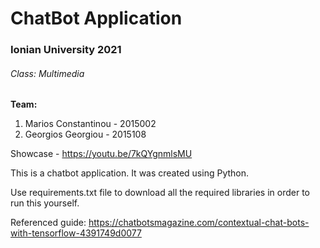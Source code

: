 # ChatBot Application
### Ionian University 2021 

###### Class: Multimedia <br/>

**Team:**
1. Marios Constantinou - 2015002
2. Georgios Georgiou - 2015108

Showcase - https://youtu.be/7kQYgnmlsMU

This is a chatbot application. It was created using Python.

Use requirements.txt file to download all the required libraries in order to run this yourself.

Referenced guide: https://chatbotsmagazine.com/contextual-chat-bots-with-tensorflow-4391749d0077
